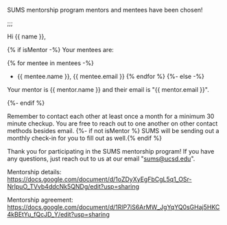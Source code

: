SUMS mentorship program mentors and mentees have been chosen!

;;;

Hi {{ name }},

{% if isMentor -%}
Your mentees are:

{% for mentee in mentees -%}
* {{ mentee.name }}, {{ mentee.email }}
{% endfor %}
{%- else -%}

Your mentor is {{ mentor.name }} and their email is "{{ mentor.email }}".

{%- endif %}

Remember to contact each other at least once a month for a minimum 30 minute checkup.
You are free to reach out to one another on other contact methods besides email.
{%- if not isMentor %} SUMS will be sending out a monthly check-in for you to fill out as well.{% endif %}

Thank you for participating in the SUMS mentorship program!
If you have any questions, just reach out to us at our email "sums@ucsd.edu".

Mentorship details: https://docs.google.com/document/d/1oZDyXyEgFbCgL5q1_OSr-NrIpuO_TVvb4ddcNk5QNDg/edit?usp=sharing

Mentorship agreement: https://docs.google.com/document/d/1RlP7iS6ArMW_JgYqYQ0sGHaj5HKC4kBEtYu_fQcJD_Y/edit?usp=sharing
